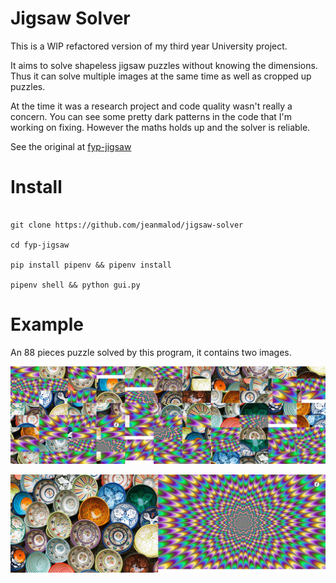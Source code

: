 # Jigsaw Solver

This is a WIP refactored version of my third year University project.

It aims to solve shapeless jigsaw puzzles without knowing the dimensions. Thus it can solve multiple images at the same time as well as cropped up puzzles.

At the time it was a research project and code quality wasn't really a concern. You can see some pretty dark patterns in the code that I'm working on fixing. However the maths holds up and the solver is reliable.

See the original at [fyp-jigsaw](https://github.com/jeanmalod/fyp-jigsaw)
# Install

```shell

git clone https://github.com/jeanmalod/jigsaw-solver

cd fyp-jigsaw

pip install pipenv && pipenv install

pipenv shell && python gui.py
```

# Example

An 88 pieces puzzle solved by this program, it contains two images.

![Sample shuffled puzzle. Contains two images](images/8_by_11_shuffled.jpg)


![Solution discovered by the solver.](images/8_by_11_solved.jpg)
